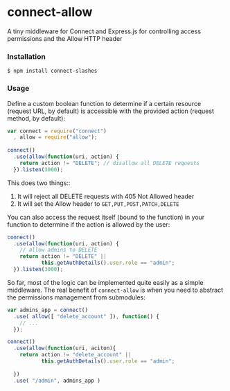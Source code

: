 connect-allow
=============

A tiny middleware for Connect and Express.js for controlling access permissions and the Allow HTTP header

### Installation

```
$ npm install connect-slashes
```

### Usage

Define a custom boolean function to determine if a certain resource (request URL, by default) is
accessible with the provided action (request method, by default):

```javascript
var connect = require("connect")
  , allow = require("allow");
  
connect()
  .use(allow(function(uri, action) {
    return action != "DELETE"; // disallow all DELETE requests
  }).listen(3000); 
```

This does two things::

1. It will reject all DELETE requests with 405 Not Allowed header
2. It will set the Allow header to `GET,PUT,POST,PATCH,DELETE`

You can also access the request itself (bound to the function) in your function to determine if the action
is allowed by the user:

```javascript
connect()
  .use(allow(function(uri, action) {
    // allow admins to DELETE
    return action != "DELETE" ||
           this.getAuthDetails().user.role == "admin";
  }).listen(3000); 
```

So far, most of the logic can be implemented quite easily as a simple middleware. The 
real benefit of `connect-allow` is when you need to abstract the permissions management
from submodules:

```javascript
var admins_app = connect()
  .use( allow([ "delete_account" ]), function() {
    // ...
  });

connect()
  .use(allow(function(uri, aciton){
    return action != "delete_account" ||
           this.getAuthDetails().user.role == "admin";
    
  })
  .use( "/admin", admins_app )
```
